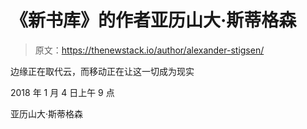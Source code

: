 # 《新书库》的作者亚历山大·斯蒂格森

> 原文：<https://thenewstack.io/author/alexander-stigsen/>

边缘正在取代云，而移动正在让这一切成为现实

2018 年 1 月 4 日上午 9 点

亚历山大·斯蒂格森